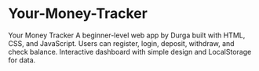 # Your-Money-Tracker
Your Money Tracker  A beginner-level web app by Durga built with HTML, CSS, and JavaScript. Users can register, login, deposit, withdraw, and check balance. Interactive dashboard with simple design and LocalStorage for data.
